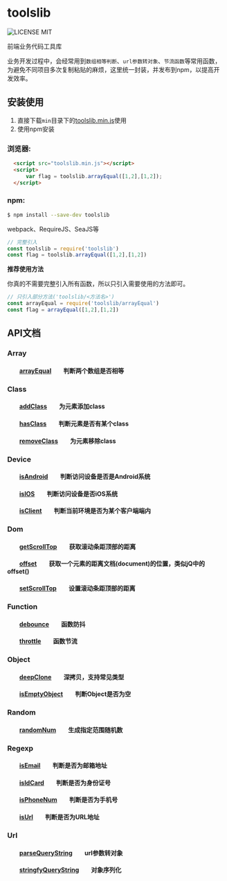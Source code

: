 # toolslib

![LICENSE MIT](https://img.shields.io/npm/l/express.svg)

 
前端业务代码工具库  

业务开发过程中，会经常用到`数组相等判断`、`url参数转对象`、`节流函数`等常用函数，为避免不同项目多次复制粘贴的麻烦，这里统一封装，并发布到npm，以提高开发效率。

## 安装使用

1. 直接下载`min`目录下的[toolslib.min.js](https://github.com/lincimy/toolslib/tree/master/min/toolslib.min.js)使用
2. 使用npm安装

### 浏览器:
``` html
  <script src="toolslib.min.js"></script>
  <script>
      var flag = toolslib.arrayEqual([1,2],[1,2]);
  </script>
```

### npm:
``` bash
$ npm install --save-dev toolslib
```

webpack、RequireJS、SeaJS等

``` javascript
// 完整引入
const toolslib = require('toolslib')
const flag = toolslib.arrayEqual([1,2],[1,2])
```

**推荐使用方法**  

你真的不需要完整引入所有函数，所以只引入需要使用的方法即可。
``` javascript
// 只引入部分方法('toolslib/<方法名>')
const arrayEqual = require('toolslib/arrayEqual')
const flag = arrayEqual([1,2],[1,2])
```
## API文档

### Array  
#### &emsp;&emsp;[arrayEqual][arrayEqual]&emsp;&emsp;判断两个数组是否相等 

### Class
#### &emsp;&emsp;[addClass][addClass]&emsp;&emsp;为元素添加class  
#### &emsp;&emsp;[hasClass][hasClass]&emsp;&emsp;判断元素是否有某个class  
#### &emsp;&emsp;[removeClass][removeClass]&emsp;&emsp;为元素移除class  

### Device  
#### &emsp;&emsp;[isAndroid][isAndroid]&emsp;&emsp;判断访问设备是否是Android系统
#### &emsp;&emsp;[isIOS][isIOS]&emsp;&emsp;判断访问设备是否iOS系统
#### &emsp;&emsp;[isClient][isClient]&emsp;&emsp;判断当前环境是否为某个客户端端内

### Dom  
#### &emsp;&emsp;[getScrollTop][getScrollTop]&emsp;&emsp;获取滚动条距顶部的距离
#### &emsp;&emsp;[offset][offset]&emsp;&emsp;获取一个元素的距离文档(document)的位置，类似jQ中的offset()
#### &emsp;&emsp;[setScrollTop][setScrollTop]&emsp;&emsp;设置滚动条距顶部的距离

### Function  
#### &emsp;&emsp;[debounce][debounce]&emsp;&emsp;函数防抖   
#### &emsp;&emsp;[throttle][throttle]&emsp;&emsp;函数节流   

### Object  
#### &emsp;&emsp;[deepClone][deepClone]&emsp;&emsp;深拷贝，支持常见类型
#### &emsp;&emsp;[isEmptyObject][isEmptyObject]&emsp;&emsp;判断Object是否为空

### Random  
#### &emsp;&emsp;[randomNum][randomNum]&emsp;&emsp;生成指定范围随机数 

### Regexp  
#### &emsp;&emsp;[isEmail][isEmail]&emsp;&emsp;判断是否为邮箱地址 
#### &emsp;&emsp;[isIdCard][isIdCard]&emsp;&emsp;判断是否为身份证号
#### &emsp;&emsp;[isPhoneNum][isPhoneNum]&emsp;&emsp;判断是否为手机号  
#### &emsp;&emsp;[isUrl][isUrl]&emsp;&emsp;判断是否为URL地址

### Url
#### &emsp;&emsp;[parseQueryString][parseQueryString]&emsp;&emsp;url参数转对象
#### &emsp;&emsp;[stringfyQueryString][stringfyQueryString]&emsp;&emsp;对象序列化

[arrayEqual]:https://github.com/lincimy/toolslib/tree/master/src/array/arrayEqual.js

[addClass]:https://github.com/lincimy/toolslib/tree/master/src/class/addClass.js
[hasClass]:https://github.com/lincimy/toolslib/tree/master/src/class/hasClass.js
[removeClass]:https://github.com/lincimy/toolslib/tree/master/src/class/removeClass.js

[isAndroid]:https://github.com/lincimy/toolslib/tree/master/src/device/isAndroid.js
[isIOS]:https://github.com/lincimy/toolslib/tree/master/src/device/isIOS.js
[isClient]:https://github.com/lincimy/toolslib/tree/master/src/device/isClient.js

[getScrollTop]:https://github.com/lincimy/toolslib/tree/master/src/dom/getScrollTop.js
[offset]:https://github.com/lincimy/toolslib/tree/master/src/dom/offset.js
[setScrollTop]:https://github.com/lincimy/toolslib/tree/master/src/dom/setScrollTop.js

[debounce]:https://github.com/lincimy/toolslib/tree/master/src/function/debounce.js
[throttle]:https://github.com/lincimy/toolslib/tree/master/src/function/throttle.js

[deepClone]:https://github.com/lincimy/toolslib/tree/master/src/object/deepClone.js
[isEmptyObject]:https://github.com/lincimy/toolslib/tree/master/src/object/isEmptyObject.js

[randomNum]:https://github.com/lincimy/toolslib/tree/master/src/random/randomNum.js

[isEmail]:https://github.com/lincimy/toolslib/tree/master/src/regexp/isEmail.js
[isIdCard]:https://github.com/lincimy/toolslib/tree/master/src/regexp/isIdCard.js
[isPhoneNum]:https://github.com/lincimy/toolslib/tree/master/src/regexp/isPhoneNum.js
[isUrl]:https://github.com/lincimy/toolslib/tree/master/src/regexp/isUrl.js

[parseQueryString]:https://github.com/lincimy/toolslib/tree/master/src/url/parseQueryString.js
[stringfyQueryString]:https://github.com/lincimy/toolslib/tree/master/src/url/stringfyQueryString.js
